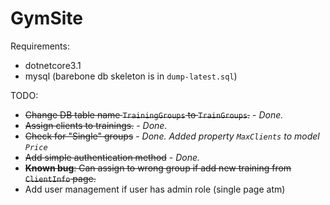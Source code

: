 # GymSite

Requirements:
 - dotnetcore3.1
 - mysql (barebone db skeleton is in `dump-latest.sql`)

TODO: 
 - ~~Change DB table name `TrainingGroups` to `TrainGroups`.~~ - *Done.*
 - ~~Assign clients to trainings.~~ - *Done.*
 - ~~Check for "Single" groups~~ - *Done. Added property `MaxClients` to model `Price`*
 - ~~Add simple authentication method~~ - *Done.*
 - ~~**Known bug**: Can assign to wrong group if add new training from `ClientInfo` page.~~
 - Add user management if user has admin role (single page atm)
  